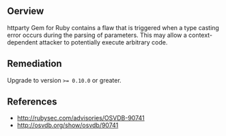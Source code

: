 ## Oerview
httparty Gem for Ruby contains a flaw that is triggered when a type casting
error occurs during the parsing of parameters. This may allow a
context-dependent attacker to potentially execute arbitrary code.


## Remediation
Upgrade to version `>= 0.10.0` or greater.

## References
- http://rubysec.com/advisories/OSVDB-90741
- http://osvdb.org/show/osvdb/90741

